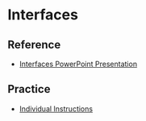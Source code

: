 # Interfaces

## Reference
- <a href="Interfaces.pptx" target="_blank">Interfaces PowerPoint Presentation</a>

## Practice
- [Individual Instructions](IndividualInstructions.md)